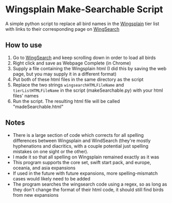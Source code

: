 # Wingsplain Make-Searchable Script
A simple python script to replace all bird names in the [Wingsplain](https://wingsplain.com/wingspan-bird-card-tier-list/) tier list with links to their corresponding page on [WingSearch](https://navarog.github.io/wingsearch/)

## How to use
1. Go to [WingSearch](https://navarog.github.io/wingsearch/) and keep scrolling down in order to load all birds
2. Right click and save as Webpage Complete (in Chrome)
3. Supply a file containing the Wingsplain html (I did this by saving the web page, but you may supply it in a different format)
4. Put both of these html files in the same directory as the script
5. Replace the two strings `wingsearchHTMLFileName` and `tierListHTMLFileName` in the script (makeSearchable.py) with your html files' names
6. Run the script.  The resulting html file will be called "madeSearchable.html"

## Notes
- There is a large section of code which corrects for all spelling differences between Wingsplain and WindSearch (they're mostly hyphenations and diacritics, with a couple potential just spelling mistakes on one sight or the other).
 - I made it so that all spelling on Wingsplain remained exactly as it was
- This program supports the core set, swift start pack, and europe, oceania, and asia expansions
 - If used in the future with future expansions, more spelling-mismatch cases would likely need to be added
 - The program searches the wingsearch code using a regex, so as long as they don't change the format of their html code, it should still find birds from new expansions